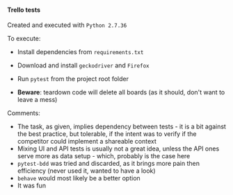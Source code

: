 #### Trello tests

Created and executed with `Python 2.7.36`

To execute:
* Install dependencies from `requirements.txt`
* Download and install `geckodriver` and `Firefox`
* Run `pytest` from the project root folder

* **Beware**: teardown code will delete all boards
(as it should, don't want to leave a mess)

Comments:
* The task, as given, implies dependency between tests - it is a bit
against the best practice, but tolerable, if the intent was to verify
if the competitor could implement a shareable context
* Mixing UI and API tests is usually not a great idea, unless the API
ones serve more as data setup - which, probably is the case here
* `pytest-bdd` was tried and discarded, as it brings more pain then
efficiency (never used it, wanted to have a look)
* `behave` would most likely be a better option
* It was fun